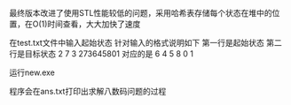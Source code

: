 最终版本改进了使用STL性能较低的问题，采用哈希表存储每个状态在堆中的位置，在O(1)时间查看，大大加快了速度

在test.txt文件中输入起始状态
针对输入的格式说明如下
第一行是起始状态
第二行是目标状态
							2 7 3
273645801	对应的是		6 4 5
							8 0 1

运行new.exe

程序会在ans.txt打印出求解八数码问题的过程